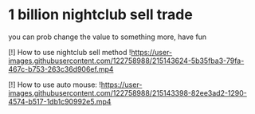 # 1 billion nightclub sell trade

you can prob change the value to something more, have fun




[!] How to use nightclub sell method
!https://user-images.githubusercontent.com/122758988/215143624-5b35fba3-79fa-467c-b753-263c36d906ef.mp4

[!] How to use auto mouse:
!https://user-images.githubusercontent.com/122758988/215143398-82ee3ad2-1290-4574-b517-1db1c90992e5.mp4

